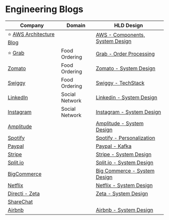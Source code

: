 # Engineering Blogs

| Company                                                                    | Domain         | HLD Design                                                                                                      |
|----------------------------------------------------------------------------|----------------|-----------------------------------------------------------------------------------------------------------------|
| :star: [AWS Architecture Blog](https://aws.amazon.com/blogs/architecture/) |                | [AWS - Components, System Design](src/2_AWSComponents/Readme.md)                                                |
| :star: [Grab](https://engineering.grab.com/)                               | Food Ordering  | [Grab - Order Processing](src/3_HLDDesignProblems/FoodOrderingZomatoSwiggyDesign/GrabTechStack/Readme.md)       |
| [Zomato](https://blog.zomato.com/author/engineering)                       | Food Ordering  | [Zomato - System Design](src/3_HLDDesignProblems/FoodOrderingZomatoSwiggyDesign/Readme.md)                      |
| [Swiggy](https://bytes.swiggy.com/)                                        | Food Ordering  | [Swiggy - TechStack](src/3_HLDDesignProblems/FoodOrderingZomatoSwiggyDesign/SwiggyTechStack.md)                 |
| [LinkedIn](https://engineering.linkedin.com/)                              | Social Network | [Linkedin - System Design](src/3_HLDDesignProblems/SocialNetworkFacebookInstagramDesign/LinkedInTechStack.md)   |
| [Instagram](https://medium.com/@InstagramEng)                              | Social Network | [Instagram - System Design](src/3_HLDDesignProblems/SocialNetworkFacebookInstagramDesign/InstagramTechStack.md) |
| [Amplitude](https://amplitude.com/blog)                                    |                | [Amplitude - System Design](src/3_HLDDesignProblems/AmplitudeSystemDesign/Readme.md)                            |
| [Spotify](https://engineering.atspotify.com/)                              |                | [Spotify - Personalization](src/3_HLDDesignProblems/PersonalizationSpotify/Readme.md)                           |
| [Paypal](https://medium.com/paypal-tech)                                   |                | [Paypal - Kafka](src/3_HLDDesignProblems/PaypalSystemDesign/Readme.md)                                          |
| [Stripe](https://stripe.com/blog/engineering)                              |                | [Stripe - System Design](src/3_HLDDesignProblems/StripeSystemDesign/Readme.md)                                  |
| [Split.io](https://www.split.io/blog)                                      |                | [Split.io - System Design](src/3_HLDDesignProblems/SplitSystemDesign/Readme.md)                                 |
| [BigCommerce](https://www.bigeng.io/)                                      |                | [Big Commerce - System Design](src/3_HLDDesignProblems/BigCommerce/Readme.md)                                   |
| [Netflix](https://netflixtechblog.com/)                                    |                | [Netflix - System Design](src/3_HLDDesignProblems/NetflixSystemDesign/Readme.md)                                |
| [Directi - Zeta](https://engineering.zeta.tech)                            |                | [Zeta - System Design](src/3_HLDDesignProblems/ZetaSystemDesign/Readme.md)                                      |
| [ShareChat](https://sharechat.com/team/engineering)                        |                |                                                                                                                 |
| [Airbnb](https://medium.com/airbnb-engineering)                            |                | [Airbnb - System Design](src/3_HLDDesignProblems/AirbnbSystemDesign/Readme.md)                                  |